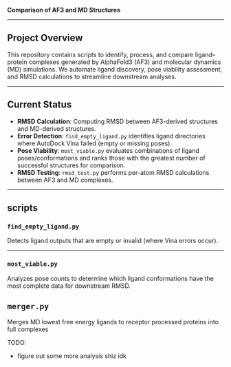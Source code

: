 **Comparison of AF3 and MD Structures**

---

## Project Overview

This repository contains scripts to identify, process, and compare ligand–protein complexes generated by AlphaFold3 (AF3) and molecular dynamics (MD) simulations. We automate ligand discovery, pose viability assessment, and RMSD calculations to streamline downstream analyses.

---

## Current Status

* **RMSD Calculation**: Computing RMSD between AF3-derived structures and MD-derived structures.
* **Error Detection**: `find_empty_ligand.py` identifies ligand directories where AutoDock Vina failed (empty or missing poses).
* **Pose Viability**: `most_viable.py` evaluates combinations of ligand poses/conformations and ranks those with the greatest number of successful structures for comparison.
* **RMSD Testing**: `rmsd_test.py` performs per-atom RMSD calculations between AF3 and MD complexes.

---

## scripts

### `find_empty_ligand.py`

Detects ligand outputs that are empty or invalid (where Vina errors occur).
<!-- 
```bash
python find_empty_ligand.py --input-dir /path/to/docking/results --output empty_ligands.txt
``` -->
<!-- 
**Output**: `empty_ligands.txt` listing species/protein/ligand combinations with missing or malformed PDBQT files. -->

---

###  `most_viable.py`

Analyzes pose counts to determine which ligand conformations have the most complete data for downstream RMSD.

## `merger.py`

Merges MD lowest free energy ligands to receptor processed proteins into full complexes
<!-- ```bash
python most_viable.py --input-dir /path/to/pos
``` -->

TODO:
- figure out some more analysis shiz idk

